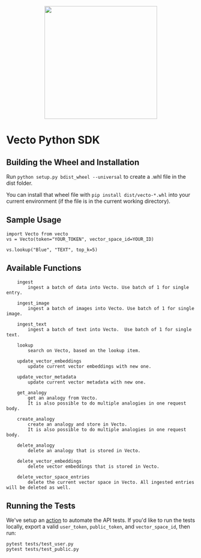 <p align="center">
<a href="https://www.vecto.ai/">
<img src="https://user-images.githubusercontent.com/68586800/192857099-499146bb-5570-4702-a88f-bb4582e940c0.png" width="300"/>
</a>
</p>

# Vecto Python SDK

## Building the Wheel and Installation
Run `python setup.py bdist_wheel --universal` to create a .whl file in the dist folder.

You can install that wheel file with `pip install dist/vecto-*.whl` into your current environment (if the file is in the current working directory).


    

## Sample Usage

```
import Vecto from vecto
vs = Vecto(token="YOUR_TOKEN", vector_space_id=YOUR_ID)

vs.lookup("Blue", "TEXT", top_k=5)
```

## Available Functions

```
    ingest
        ingest a batch of data into Vecto. Use batch of 1 for single entry.

    ingest_image
        ingest a batch of images into Vecto. Use batch of 1 for single image.
    
    ingest_text
        ingest a batch of text into Vecto.  Use batch of 1 for single text.
    
    lookup
        search on Vecto, based on the lookup item.
    
    update_vector_embeddings
        update current vector embeddings with new one.

    update_vector_metadata
        update current vector metadata with new one.

    get_analogy
        get an analogy from Vecto.
        It is also possible to do multiple analogies in one request body.
    
    create_analogy
        create an analogy and store in Vecto.
        It is also possible to do multiple analogies in one request body.
    
    delete_analogy
        delete an analogy that is stored in Vecto.

    delete_vector_embeddings
        delete vector embeddings that is stored in Vecto.

    delete_vector_space_entries
        delete the current vector space in Vecto. All ingested entries will be deleted as well.
```

## Running the Tests
We've setup an [action](https://github.com/XpressAI/vecto-python-sdk/actions/workflows/run-tests.yml) to automate the API tests. If you'd like to run the tests locally, export a valid `user_token`, `public_token`, and `vector_space_id`, then run:
```
pytest tests/test_user.py
pytest tests/test_public.py
```